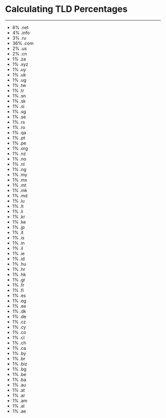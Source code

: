 # Calculating TLD Percentages

________________________________________________
* 6% .net
* 4% .info
* 3% .ru
* 36% .com
* 2% .us
* 2% .cn
* 1% .za
* 1% .xyz
* 1% .uy
* 1% .uk
* 1% .ug
* 1% .tw
* 1% .tr
* 1% .sn
* 1% .sk
* 1% .si
* 1% .sg
* 1% .se
* 1% .rs
* 1% .ro
* 1% .qa
* 1% .pt
* 1% .pe
* 1% .org
* 1% .nz
* 1% .no
* 1% .nl
* 1% .ng
* 1% .my
* 1% .mx
* 1% .mt
* 1% .mk
* 1% .md
* 1% .lu
* 1% .lt
* 1% .li
* 1% .kr
* 1% .ke
* 1% .jp
* 1% .it
* 1% .is
* 1% .in
* 1% .il
* 1% .ie
* 1% .id
* 1% .hu
* 1% .hr
* 1% .hk
* 1% .gr
* 1% .fr
* 1% .fi
* 1% .es
* 1% .eg
* 1% .ee
* 1% .dk
* 1% .de
* 1% .cz
* 1% .cy
* 1% .co
* 1% .cl
* 1% .ch
* 1% .ca
* 1% .by
* 1% .br
* 1% .biz
* 1% .bg
* 1% .be
* 1% .ba
* 1% .au
* 1% .at
* 1% .ar
* 1% .am
* 1% .al
* 1% .ae
